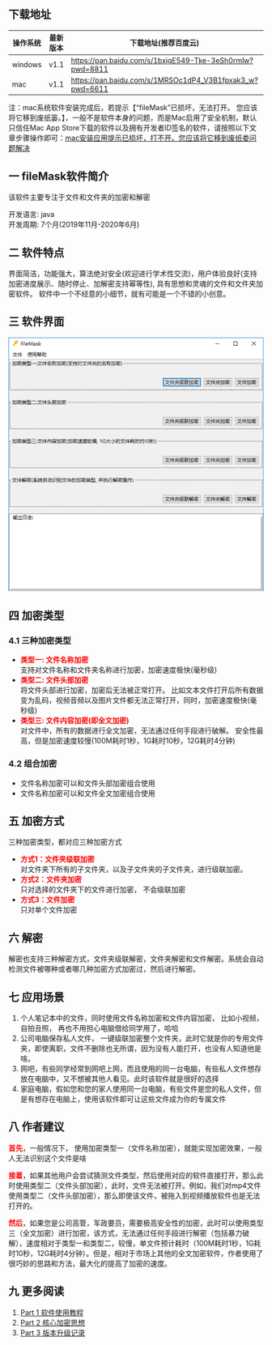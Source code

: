 ## 下载地址


| 操作系统        | 最新版本  | 下载地址(推荐百度云)   | 下载地址(github) | 更新日期 |
|--------|--------|-------------|-------------|------------|
| windows     | v1.1  | https://pan.baidu.com/s/1bxjqE549-Tke-3eSh0rmlw?pwd=8811 | [fileMask-v1.1.rar](https://github.com/quanzongwei/fileMask/releases/download/fileMask-v1.1-binary/fileMask-v1.1.rar) | 2024-07-13 |
| mac         | v1.1  | https://pan.baidu.com/s/1MRSOc1dP4_V3B1fpxak3_w?pwd=6611 |  [fileMask-v1.1.dmg](https://github.com/quanzongwei/fileMask/releases/download/fileMask-v1.1-binary/fileMask-v1.1.dmg) | 2024-07-03|

注：mac系统软件安装完成后，若提示【“fileMask”已损坏，无法打开。 您应该将它移到废纸篓。】，一般不是软件本身的问题，而是Mac启用了安全机制，默认只信任Mac App Store下载的软件以及拥有开发者ID签名的软件，请按照以下文章步骤操作即可：[mac安装应用提示已损坏，打不开。您应该将它移到废纸娄问题解决](https://zhuanlan.zhihu.com/p/617123498)

## 一 fileMask软件简介
该软件主要专注于文件和文件夹的加密和解密  

开发语言: java  
开发周期: 7个月(2019年11月-2020年6月)

## 二 软件特点
界面简洁，功能强大，算法绝对安全(欢迎进行学术性交流)，用户体验良好(支持加密进度展示、随时停止、加解密支持幂等性), 具有思想和灵魂的文件和文件夹加密软件。  软件中一个不经意的小细节，就有可能是一个不错的小创意。

## 三 软件界面
![image](https://github.com/quanzongwei/markdown-picture/blob/main/%E7%AE%80%E4%BB%8B-%E4%B8%BB%E7%95%8C%E9%9D%A2.png)  

## 四 加密类型
### 4.1 三种加密类型
* <strong><font color=#FF0000> 类型一: 文件名称加密 </font></strong>   
支持对文件名称和文件夹名称进行加密，加密速度极快(毫秒级)
* <strong><font color=#FF0000> 类型二: 文件头部加密 </font></strong>  
将文件头部进行加密，加密后无法被正常打开。 比如文本文件打开后所有数据变为乱码，视频音频以及图片文件都无法正常打开，同时，加密速度极快(毫秒级)
* <strong><font color=#FF0000> 类型三: 文件内容加密(即全文加密) </font></strong>  
对文件中，所有的数据进行全文加密，无法通过任何手段进行破解。 安全性最高，但是加密速度较慢(100M耗时1秒，1G耗时10秒，12G耗时4分钟)


### 4.2 组合加密
* 文件名称加密可以和文件头部加密组合使用
* 文件名称加密可以和文件全文加密组合使用

## 五 加密方式
三种加密类型，都对应三种加密方式
* <strong><font color=#FF0000> 方式1：文件夹级联加密 </font></strong>    
对文件夹下所有的子文件夹，以及子文件夹的子文件夹，进行级联加密。
* <strong><font color=#FF0000> 方式2：文件夹加密 </font></strong>    
只对选择的文件夹下的文件进行加密， 不会级联加密
* <strong><font color=#FF0000> 方式3：文件加密 </font></strong>  
只对单个文件加密

## 六 解密
解密也支持三种解密方式，文件夹级联解密，文件夹解密和文件解密。系统会自动检测文件被哪种或者哪几种加密方式加密过，然后进行解密。

## 七 应用场景
1. 个人笔记本中的文件，同时使用文件名称加密和文件内容加密， 比如小视频，自拍丑照， 再也不用担心电脑借给同学用了，哈哈
2. 公司电脑保存私人文件， 一键级联加密整个文件夹，此时它就是你的专用文件夹，即使离职，文件不删除也无所谓，因为没有人能打开，也没有人知道他是啥。
3. 网吧，有些同学经常到网吧上网，而且使用的同一台电脑，有些私人文件想存放在电脑中，又不想被其他人看见。此时该软件就是很好的选择
4. 家庭电脑，假如您和您的家人使用同一台电脑，有些文件是您的私人文件，但是有想存在电脑上，使用该软件即可让这些文件成为你的专属文件

## 八 作者建议
**<font color=#ff0000>首先</font>**，一般情况下， 使用加密类型一（文件名称加密），就能实现加密效果，一般人无法识别这个文件是啥

**<font color=#ff0000>接着</font>**，如果其他用户会尝试猜测文件类型，然后使用对应的软件直接打开，那么此时使用类型二（文件头部加密），此时，文件无法被打开。例如，我们对mp4文件使用类型二（文件头部加密），那么即使该文件，被拖入到视频播放软件也是无法打开的。

**<font color=#ff0000>然后</font>**，如果您是公司高管，军政要员，需要极高安全性的加密，此时可以使用类型三（全文加密）进行加密，该方式，无法通过任何手段进行解密（包括暴力破解），速度相对于类型一和类型二，较慢，单文件预计耗时（100M耗时1秒，1G耗时10秒，12G耗时4分钟）。但是，相对于市场上其他的全文加密软件，作者使用了很巧妙的思路和方法，最大化的提高了加密的速度。

## 九 更多阅读 
1. [Part 1 软件使用教程](https://github.com/quanzongwei/fileMask/blob/master/Part%201%20%E8%BD%AF%E4%BB%B6%E4%BD%BF%E7%94%A8%E6%95%99%E7%A8%8B.md)
2. [Part 2 核心加密思想](https://github.com/quanzongwei/fileMask/blob/master/Part%202%20%E6%A0%B8%E5%BF%83%E5%8A%A0%E5%AF%86%E6%80%9D%E6%83%B3.md)
3. [Part 3 版本升级记录](https://github.com/quanzongwei/fileMask/blob/master/Part%203%20%E7%89%88%E6%9C%AC%E5%8D%87%E7%BA%A7%E8%AE%B0%E5%BD%95.md)

